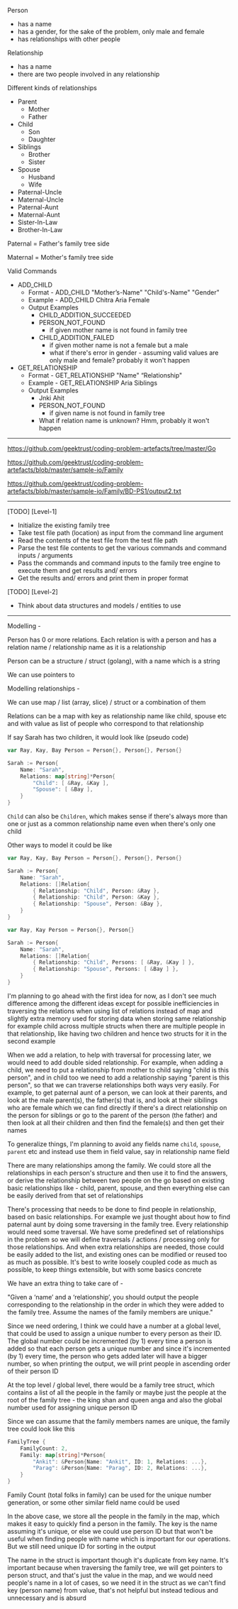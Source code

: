 Person

- has a name
- has a gender, for the sake of the problem, only male and female
- has relationships with other people

Relationship

- has a name
- there are two people involved in any relationship

Different kinds of relationships

- Parent
  - Mother
  - Father
- Child
  - Son
  - Daughter
- Siblings
  - Brother
  - Sister
- Spouse
  - Husband
  - Wife
- Paternal-Uncle
- Maternal-Uncle
- Paternal-Aunt
- Maternal-Aunt
- Sister-In-Law
- Brother-In-Law

Paternal = Father's family tree side

Maternal = Mother's family tree side

Valid Commands

- ADD_CHILD
  - Format - ADD_CHILD "Mother’s-Name" "Child's-Name" "Gender"
  - Example - ADD_CHILD Chitra Aria Female
  - Output Examples
    - CHILD_ADDITION_SUCCEEDED
    - PERSON_NOT_FOUND
      - if given mother name is not found in family tree
    - CHILD_ADDITION_FAILED
      - if given mother name is not a female but a male
      - what if there's error in gender - assuming valid values are only male and female? probably it won't happen
- GET_RELATIONSHIP
  - Format - GET_RELATIONSHIP "Name" “Relationship"
  - Example - GET_RELATIONSHIP Aria Siblings
  - Output Examples
    - Jnki Ahit
    - PERSON_NOT_FOUND
      - if given name is not found in family tree
    - What if relation name is unknown? Hmm, probably it won't happen

---

https://github.com/geektrust/coding-problem-artefacts/tree/master/Go

https://github.com/geektrust/coding-problem-artefacts/blob/master/sample-io/Family

https://github.com/geektrust/coding-problem-artefacts/blob/master/sample-io/Family/BD-PS1/output2.txt

---

[TODO] [Level-1]

- Initialize the existing family tree
- Take test file path (location) as input from the command line argument
- Read the contents of the test file from the test file path
- Parse the test file contents to get the various commands and command inputs / arguments
- Pass the commands and command inputs to the family tree engine to execute them and get results and/ errors
- Get the results and/ errors and print them in proper format

[TODO] [Level-2]

- Think about data structures and models / entities to use

---

Modelling -

Person has 0 or more relations. Each relation is with a person and has a relation name / relationship name as it is a relationship

Person can be a structure / struct (golang), with a name which is a string

We can use pointers to

Modelling relationships -

We can use map / list (array, slice) / struct or a combination of them

Relations can be a map with key as relationship name like child, spouse etc and with value as list of people who correspond to that relationship

If say Sarah has two children, it would look like (pseudo code)

```go
var Ray, Kay, Bay Person = Person{}, Person{}, Person{}

Sarah := Person{
    Name: "Sarah",
    Relations: map[string]*Person{
        "Child": [ &Ray, &Kay ],
        "Spouse": [ &Bay ],
    }
}
```

`Child` can also be `Children`, which makes sense if there's always more than one or just as a common relationship name even when there's only one child

Other ways to model it could be like

```go
var Ray, Kay, Bay Person = Person{}, Person{}, Person{}

Sarah := Person{
    Name: "Sarah",
    Relations: []Relation{
        { Relationship: "Child", Person: &Ray },
        { Relationship: "Child", Person: &Kay },
        { Relationship: "Spouse", Person: &Bay },
    }
}
```

```go
var Ray, Kay Person = Person{}, Person{}

Sarah := Person{
    Name: "Sarah",
    Relations: []Relation{
        { Relationship: "Child", Persons: [ &Ray, &Kay ] },
        { Relationship: "Spouse", Persons: [ &Bay ] },
    }
}
```

I'm planning to go ahead with the first idea for now, as I don't see much difference among the different ideas except for possible inefficiencies in traversing the relations when using list of relations instead of map and slightly extra memory used for storing data when storing same relationship for example child across multiple structs when there are multiple people in that relationship, like having two children and hence two structs for it in the second example

When we add a relation, to help with traversal for processing later, we would need to add double sided relationship. For example, when adding a child, we need to put a relationship from mother to child saying "child is this person", and in child too we need to add a relationship saying "parent is this person", so that we can traverse relationships both ways very easily. For example, to get paternal aunt of a person, we can look at their parents, and look at the male parent(s), the father(s) that is, and look at their sibilings who are female which we can find directly if there's a direct relationship on the person for siblings or go to the parent of the person (the father) and then look at all their children and then find the female(s) and then get their names

To generalize things, I'm planning to avoid any fields name `child`, `spouse`, `parent` etc and instead use them in field value, say in relationship name field

There are many relationships among the family. We could store all the relationships in each person's structure and then use it to find the answers, or derive the relationship between two people on the go based on existing basic relationships like - child, parent, spouse, and then everything else can be easily derived from that set of relationships

There's processing that needs to be done to find people in relationship, based on basic relationships. For example we just thought about how to find paternal aunt by doing some traversing in the family tree. Every relationship would need some traversal. We have some predefined set of relationships in the problem so we will define traversals / actions / processing only for those relationships. And when extra relationships are needed, those could be easily added to the list, and existing ones can be modified or reused too as much as possible. It's best to write loosely coupled code as much as possible, to keep things extensible, but with some basics concrete

We have an extra thing to take care of -

"Given a ‘name’ and a ‘relationship’, you should output the people corresponding to the relationship in the order in
which they were added to the family tree. Assume the names of the family members are unique."

Since we need ordering, I think we could have a number at a global level, that could be used to assign a unique number to every person as their ID. The global number could be incremented (by 1) every time a person is added so that each person gets a unique number and since it's incremented (by 1) every time, the person who gets added later will have a bigger number, so when printing the output, we will print people in ascending order of their person ID

At the top level / global level, there would be a family tree struct, which contains a list of all the people in the family or maybe just the people at the root of the family tree - the king shan and queen anga and also the global number used for assigning unique person ID

Since we can assume that the family members names are unique, the family tree could look like this

```go
FamilyTree {
    FamilyCount: 2,
    Family: map[string]*Person{
        "Ankit": &Person{Name: "Ankit", ID: 1, Relations: ...},
        "Parag": &Person{Name: "Parag", ID: 2, Relations: ...},
    }
}
```

Family Count (total folks in family) can be used for the unique number generation, or some other similar field name could be used

In the above case, we store all the people in the family in the map, which makes it easy to quickly find a person in the family. The key is the name assuming it's unique, or else we could use person ID but that won't be useful when finding people with name which is important for our operations. But we still need unique ID for sorting in the output

The name in the struct is important though it's duplicate from key name. It's important because when traversing the family tree, we will get pointers to person struct, and that's just the value in the map, and we would need people's name in a lot of cases, so we need it in the struct as we can't find key (person name) from value, that's not helpful but instead tedious and unnecessary and is absurd
